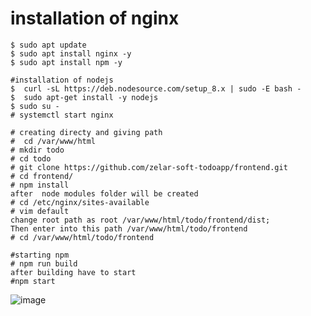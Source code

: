 # installation of nginx
```
$ sudo apt update
$ sudo apt install nginx -y
$ sudo apt install npm -y
```
```
#installation of nodejs
$  curl -sL https://deb.nodesource.com/setup_8.x | sudo -E bash -
$  sudo apt-get install -y nodejs
$ sudo su -
# systemctl start nginx
```
```
# creating directy and giving path
#  cd /var/www/html
# mkdir todo
# cd todo
# git clone https://github.com/zelar-soft-todoapp/frontend.git
# cd frontend/
# npm install
after  node modules folder will be created
# cd /etc/nginx/sites-available
# vim default  
change root path as root /var/www/html/todo/frontend/dist;
Then enter into this path /var/www/html/todo/frontend
# cd /var/www/html/todo/frontend
```
```
#starting npm 
# npm run build
after building have to start 
#npm start
```
![image](https://user-images.githubusercontent.com/82602260/116800694-22bcc880-ab21-11eb-9c63-102be14d433d.png)
